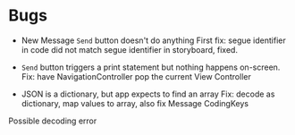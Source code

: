#  Bugs

* New Message `Send` button doesn't do anything 
First fix: segue identifier in code did not match segue identifier in storyboard, fixed. 

* `Send` button triggers a print statement but nothing happens on-screen.
Fix: have NavigationController pop the current View Controller 

* JSON is a dictionary, but app expects to find an array
Fix: decode as dictionary, map values to array, also fix Message CodingKeys 






Possible decoding error
